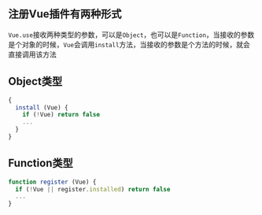 ## 注册Vue插件有两种形式
`Vue.use`接收两种类型的参数，可以是`Object`，也可以是`Function`，当接收的参数是个对象的时候，`Vue`会调用`install`方法，当接收的参数是个方法的时候，就会直接调用该方法

## Object类型
```javascript
{
  install (Vue) {
    if (!Vue) return false
    ...
  }
}
```

## Function类型
```javascript
function register (Vue) {
  if (!Vue || register.installed) return false
  ...
}
```